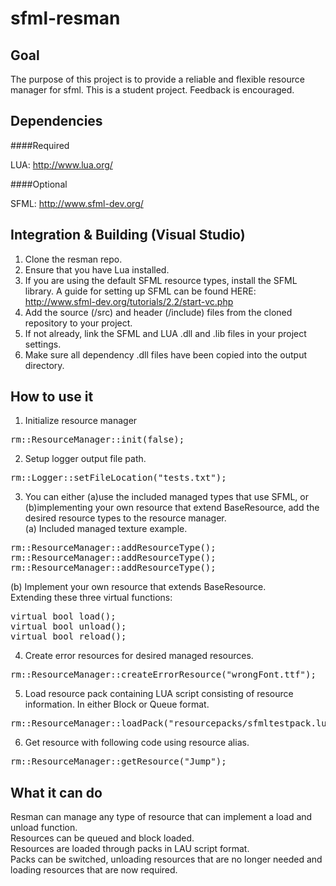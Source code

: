 sfml-resman
===========

Goal
----

The purpose of this project is to provide a reliable and flexible resource manager for sfml. This is a student project. 
Feedback is encouraged.

Dependencies
----

####Required

LUA: http://www.lua.org/

####Optional

SFML: http://www.sfml-dev.org/

Integration & Building (Visual Studio)
----
1. Clone the resman repo.
2. Ensure that you have Lua installed.
3. If you are using the default SFML resource types, install the SFML library. A guide for setting up SFML can be found HERE: http://www.sfml-dev.org/tutorials/2.2/start-vc.php
4. Add the source (/src) and header (/include) files from the cloned repository to your project.
5. If not already, link the SFML and LUA .dll and .lib files in your project settings.
6. Make sure all dependency .dll files have been copied into the output directory.

How to use it
----
1. Initialize resource manager
<pre>rm::ResourceManager::init(false);</pre>
2. Setup logger output file path.
<pre>rm::Logger::setFileLocation("tests.txt");</pre>
3. You can either (a)use the included managed types that use SFML, or (b)implementing your own resource that extend BaseResource, add the desired resource types to the resource manager. <br>
(a) Included managed texture example.
<pre>rm::ResourceManager::addResourceType<rm::ManagedTexture>();
rm::ResourceManager::addResourceType<rm::ManagedSound>();
rm::ResourceManager::addResourceType<rm::ManagedFont>();</pre>
(b) Implement your own resource that extends BaseResource.<br>
    Extending these three virtual functions:
<pre>virtual bool load();
virtual bool unload();
virtual bool reload();</pre>
4. Create error resources for desired managed resources. 
<pre>rm::ResourceManager::createErrorResource<rm::ManagedFont>("wrongFont.ttf");</pre>
5. Load resource pack containing LUA script consisting of resource information. In either Block or Queue format. 
<pre>rm::ResourceManager::loadPack("resourcepacks/sfmltestpack.lua", rm::LoadMode::Block);</pre>
6. Get resource with following code using resource alias.
<pre>rm::ResourceManager::getResource<rm::ManagedSound>("Jump");</pre>

What it can do
----
Resman can manage any type of resource that can implement a load and unload function.<br>
Resources can be queued and block loaded. <br>
Resources are loaded through packs in LAU script format. <br>
Packs can be switched, unloading resources that are no longer needed and loading resources that are now required.
